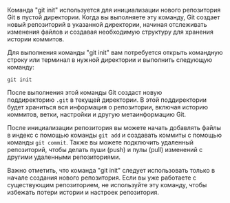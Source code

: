 Команда "git init" используется для инициализации нового репозитория Git в пустой директории. Когда вы выполняете эту команду, Git создает новый репозиторий в указанной директории, начиная отслеживать изменения файлов и создавая необходимую структуру для хранения истории коммитов.

Для выполнения команды "git init" вам потребуется открыть командную строку или терминал в нужной директории и выполнить следующую команду:


```
git init
```

После выполнения этой команды Git создаст новую поддиректорию `.git` в текущей директории. В этой поддиректории будет храниться вся информация о репозитории, включая историю коммитов, ветки, настройки и другую метаинформацию Git.

После инициализации репозитория вы можете начать добавлять файлы в индекс с помощью команды `git add` и создавать коммиты с помощью команды `git commit`. Также вы можете подключить удаленный репозиторий, чтобы делать пуши (push) и пулы (pull) изменений с другими удаленными репозиториями.

Важно отметить, что команда "git init" следует использовать только в начале создания нового репозитория. Если вы уже работаете с существующим репозиторием, не используйте эту команду, чтобы избежать потери истории и настроек репозитория.